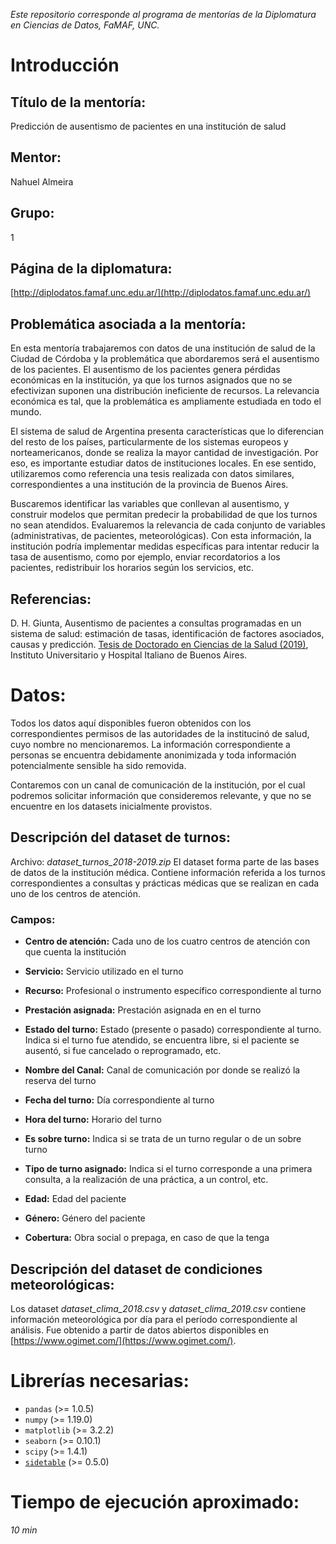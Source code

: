 _Este repositorio corresponde al programa de mentorías de la Diplomatura en Ciencias de Datos, FaMAF, UNC._

# Introducción 

## Título de la mentoría: 
Predicción de ausentismo de pacientes en una institución de salud

## Mentor: 
Nahuel Almeira

## Grupo: 
1

## Página de la diplomatura:
[http://diplodatos.famaf.unc.edu.ar/](http://diplodatos.famaf.unc.edu.ar/)

## Problemática asociada a la mentoría:

En esta mentoría trabajaremos con datos de una institución de salud de la Ciudad de Córdoba y la problemática que abordaremos será el ausentismo de los pacientes. 
El ausentismo de los pacientes genera pérdidas económicas en la institución, ya que los turnos asignados que no se efectivizan suponen una distribución ineficiente de recursos. La relevancia económica es tal, que la problemática es ampliamente estudiada en todo el mundo.

El sistema de salud de Argentina presenta características que lo diferencian del resto de los países, particularmente de los sistemas europeos y norteamericanos, donde se realiza la mayor cantidad de investigación. Por eso, es importante estudiar datos de instituciones locales. En ese sentido, utilizaremos como referencia una tesis realizada con datos similares, correspondientes a una institución de la provincia de Buenos Aires.

Buscaremos identificar las variables que conllevan al ausentismo, y construir modelos que permitan predecir la probabilidad de que los turnos no sean atendidos. Evaluaremos la relevancia de cada conjunto de variables (administrativas, de pacientes, meteorológicas). 
Con esta información, la institución podría implementar medidas específicas para intentar reducir la tasa de ausentismo, como por ejemplo, enviar recordatorios a los pacientes, redistribuir los horarios según los servicios, etc. 

## Referencias:

D. H. Giunta, Ausentismo de pacientes a consultas programadas en un sistema de salud: estimación de tasas, identificación de factores asociados, causas y predicción. [Tesis de Doctorado en Ciencias de la Salud (2019)](http://trovare.hospitalitaliano.org.ar/greenstone/collect/tesisytr/index/assoc/D942.dir/tesis-giunta-diego.pdf), Instituto Universitario y Hospital Italiano de Buenos Aires.

# Datos:

Todos los datos aquí disponibles fueron obtenidos con los correspondientes permisos de las autoridades de la institucinó de salud, cuyo nombre no mencionaremos. La información correspondiente a personas se encuentra debidamente anonimizada y toda información potencialmente sensible ha sido removida.

Contaremos con un canal de comunicación de la institución, por el cual podremos solicitar información que consideremos relevante, y que no se encuentre en los datasets inicialmente provistos.

## Descripción del dataset de turnos:

Archivo: _dataset_turnos_2018-2019.zip_
El dataset forma parte de las bases de datos de la institución médica. Contiene información referida a los turnos correspondientes a consultas y prácticas médicas que se realizan en cada uno de los centros de atención.

### Campos:

* **Centro de atención:** Cada uno de los cuatro centros de atención con que cuenta la institución

* **Servicio:** Servicio utilizado en el turno

* **Recurso:** Profesional o instrumento específico correspondiente al turno

* **Prestación asignada:** Prestación asignada en en el turno

* **Estado del turno:** Estado (presente o pasado) correspondiente al turno. Indica si el turno fue atendido, se encuentra libre, si el paciente se ausentó, si fue cancelado o reprogramado, etc.

* **Nombre del Canal:** Canal de comunicación por donde se realizó la reserva del turno

* **Fecha del turno:** Día correspondiente al turno

* **Hora del turno:** Horario del turno

* **Es sobre turno:** Indica si se trata de un turno regular o de un sobre turno

* **Tipo de turno asignado:** Indica si el turno corresponde a una primera consulta, a la realización de una práctica, a un control, etc.

* **Edad:** Edad del paciente

* **Género:** Género del paciente

* **Cobertura:** Obra social o prepaga, en caso de que la tenga


## Descripción del dataset de condiciones meteorológicas:

Los dataset *dataset_clima_2018.csv* y *dataset_clima_2019.csv* contiene información meteorológica por día para el período correspondiente al análisis. Fue obtenido a partir de datos abiertos disponibles en [https://www.ogimet.com/](https://www.ogimet.com/). 

# Librerías necesarias:

* ``pandas`` (>= 1.0.5)
* ``numpy`` (>= 1.19.0)
* ``matplotlib`` (>= 3.2.2)
* ``seaborn`` (>= 0.10.1)
* ``scipy`` (>= 1.4.1)
* [``sidetable``](https://github.com/chris1610/sidetable) (>= 0.5.0)

# Tiempo de ejecución aproximado:
_10 min_
